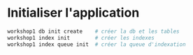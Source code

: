 # Initialiser l'application

```bash
workshop1 db init create    # créer la db et les tables
workshop1 index init        # créer les indexes
workshop1 index queue init  # créer la queue d'indexation
```